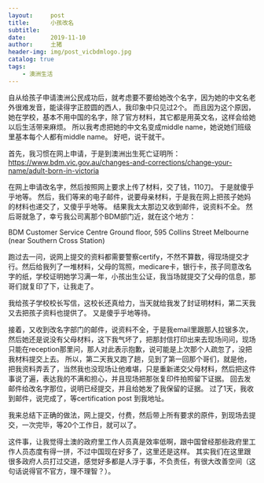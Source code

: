```yaml
---
layout:     post
title:      小孩改名
subtitle:   
date:       2019-11-10
author:     土猪
header-img: img/post_vicbdmlogo.jpg
catalog: true
tags:
    - 澳洲生活
---
```


自从给孩子申请澳洲公民成功后，就考虑要不要给她改个名字，因为她的中文名老外很难发音，能读得字正腔圆的西人，我印象中只见过2个。 而且因为这个原因，她在学校，基本不用中国的名字，除了官方材料，其它都是用英文名，这样会给她以后生活带来麻烦。 所以我考虑把她的中文名变成middle name，她说她们班级里基本每个人都有middle name。 好吧，说干就干。



首先，我习惯在网上申请，于是到澳洲出生死亡证明所：https://www.bdm.vic.gov.au/changes-and-corrections/change-your-name/adult-born-in-victoria

在网上申请改名字，然后按照网上要求上传了材料，交了钱，110刀。 于是就傻乎乎地等。  然后，我们等来的电子邮件，说要母亲材料，于是我在网上把孩子她妈的材料也递交了，又傻乎乎地等。 结果我太太那边又收到邮件，说资料不全。 然后哥就急了，幸亏我公司离那个BDM部门近，就在这个地方：


BDM Customer Service Centre
Ground floor, 595 Collins Street Melbourne
(near Southern Cross Station)



跑过去一问，说网上提交的资料都需要警察certify，不然不算数，得现场提交才行。然后给我列了一堆材料，父母的驾照，medicare卡，银行卡，孩子同意改名字的纸，学校证明她学习满一年，小孩出生公证，我当场就提交了父母的信息，那哥们就复印了下，让我走了。



我给孩子学校校长写信，这校长还真给力，当天就给我发了封证明材料，第二天我又去把孩子资料也提供了。 又是傻乎乎地等待。



接着，又收到改名字部门的邮件，说资料不全，于是我email里跟那人拉锯多次，然后她还是说没有父母材料，这下我气坏了，把那封信打印出来去现场问问，现场只能在reception那里问，那人对此表示抱歉，说可能是上次那个人疏忽了，没把我材料提交上去。
所以，第二天我又跑了趟，见到了第一回那个哥们，就是他，把我资料弄丢了，当然我也没现场让他难堪，只是重新递交父母材料，然后把这件事说了遍，表达我的不满和担心，并且现场把那张复印件拍照留下证据。 回去发邮件给改名字那位，说明已经提交，并且给她发了我保留的证据。  过了1天，我收到邮件，说完成了，等certification post 到我地址。  




我来总结下正确的做法，网上提交，付费，然后带上所有要求的原件，到现场去提交，一次完毕，等20个工作日，就可以了。




这件事，让我觉得土澳的政府里工作人员真是效率低啊，跟中国曾经那些政府里工作人员态度有得一拼，不过中国现在好多了，这里还是这样。 其实我们在这里跟很多政府人员打过交道，感觉好多都是人浮于事，不负责任，有很大改善空间（这句话说得官不官方，理不理智？）。



